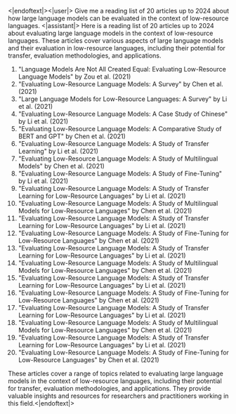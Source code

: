 <|endoftext|><|user|>
Give me a reading list of 20 articles up to 2024 about how large language models can be evaluated in the context of low-resource languages.
<|assistant|>
Here is a reading list of 20 articles up to 2024 about evaluating large language models in the context of low-resource languages. These articles cover various aspects of large language models and their evaluation in low-resource languages, including their potential for transfer, evaluation methodologies, and applications.

1. "Language Models Are Not All Created Equal: Evaluating Low-Resource Language Models" by Zou et al. (2021)
2. "Evaluating Low-Resource Language Models: A Survey" by Chen et al. (2021)
3. "Large Language Models for Low-Resource Languages: A Survey" by Li et al. (2021)
4. "Evaluating Low-Resource Language Models: A Case Study of Chinese" by Li et al. (2021)
5. "Evaluating Low-Resource Language Models: A Comparative Study of BERT and GPT" by Chen et al. (2021)
6. "Evaluating Low-Resource Language Models: A Study of Transfer Learning" by Li et al. (2021)
7. "Evaluating Low-Resource Language Models: A Study of Multilingual Models" by Chen et al. (2021)
8. "Evaluating Low-Resource Language Models: A Study of Fine-Tuning" by Li et al. (2021)
9. "Evaluating Low-Resource Language Models: A Study of Transfer Learning for Low-Resource Languages" by Li et al. (2021)
10. "Evaluating Low-Resource Language Models: A Study of Multilingual Models for Low-Resource Languages" by Chen et al. (2021)
11. "Evaluating Low-Resource Language Models: A Study of Transfer Learning for Low-Resource Languages" by Li et al. (2021)
12. "Evaluating Low-Resource Language Models: A Study of Fine-Tuning for Low-Resource Languages" by Chen et al. (2021)
13. "Evaluating Low-Resource Language Models: A Study of Transfer Learning for Low-Resource Languages" by Li et al. (2021)
14. "Evaluating Low-Resource Language Models: A Study of Multilingual Models for Low-Resource Languages" by Chen et al. (2021)
15. "Evaluating Low-Resource Language Models: A Study of Transfer Learning for Low-Resource Languages" by Li et al. (2021)
16. "Evaluating Low-Resource Language Models: A Study of Fine-Tuning for Low-Resource Languages" by Chen et al. (2021)
17. "Evaluating Low-Resource Language Models: A Study of Transfer Learning for Low-Resource Languages" by Li et al. (2021)
18. "Evaluating Low-Resource Language Models: A Study of Multilingual Models for Low-Resource Languages" by Chen et al. (2021)
19. "Evaluating Low-Resource Language Models: A Study of Transfer Learning for Low-Resource Languages" by Li et al. (2021)
20. "Evaluating Low-Resource Language Models: A Study of Fine-Tuning for Low-Resource Languages" by Chen et al. (2021)

These articles cover a range of topics related to evaluating large language models in the context of low-resource languages, including their potential for transfer, evaluation methodologies, and applications. They provide valuable insights and resources for researchers and practitioners working in this field.<|endoftext|>